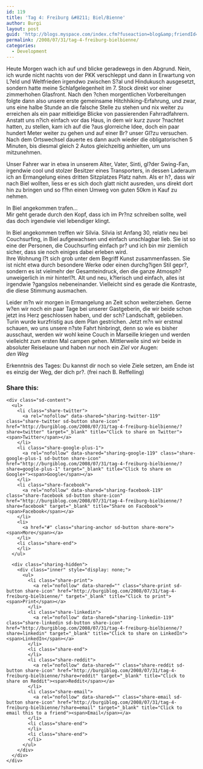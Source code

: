 ```yaml
---
id: 119
title: 'Tag 4: Freiburg &#8211; Biel/Bienne'
author: Burgi
layout: post
guid: 'http://blogs.myspace.com/index.cfm?fuseaction=blog&amp;friendId=11116526'
permalink: /2008/07/31/tag-4-freiburg-bielbienne/
categories:
  - Development
---
```

<p class="wp-flattr-button">
  <a class="FlattrButton" style="display:none;" href="http://burgiblog.com/2008/07/31/tag-4-freiburg-bielbienne/" title=" Tag 4: Freiburg &#8211; Biel/Bienne" rev="flattr;uid:BurkhardR;language:en_GB;category:audio;tags:blog;button:compact;">Heute Morgen wach ich auf und blicke geradewegs in den Abgrund. Nein, ich wurde nicht nachts von der PKK verschleppt und dann in Erwartung von L?eld und Weltfrieden irgendwo zwischen...</a>
</p>

Heute Morgen wach ich auf und blicke geradewegs in den Abgrund. Nein, ich wurde nicht nachts von der PKK verschleppt und dann in Erwartung von L?eld und Weltfrieden irgendwo zwischen S?al und Hindukusch ausgesetzt, sondern hatte meine Schlafgelegenheit im 7. Stock direkt vor einer zimmerhohen Glasfront. Nach den ?chen morgentlichen Vorbereitungen folgte dann also unsere erste gemeinsame Hitchhiking-Erfahrung, und zwar, uns eine halbe Stunde an die falsche Stelle zu stehen und nix weiter zu erreichen als ein paar mitleidige Blicke von passierenden Fahrradfahrern. Anstatt uns n?ich einfach vor das Haus, in dem wir kurz zuvor ?nachtet hatten, zu stellen, kam ich auf die ?aus glorreiche Idee, doch ein paar hundert Meter weiter zu gehen und auf einer Br? unser Gl?zu versuchen. Nach dem Ortswechsel dauerte es dann auch wieder die obligatorischen 5 Minuten, bis diesmal gleich 2 Autos gleichzeitig anhielten, um uns mitzunehmen.

Unser Fahrer war in etwa in unserem Alter, Vater, Sinti, gl?der Swing-Fan, irgendwie cool und stolzer Besitzer eines Transporters, in dessen Laderaum ich an Ermangelung eines dritten Sitzplatzes Platz nahm. Als er h?, dass wir nach Biel wollten, liess er es sich doch glatt nicht ausreden, uns direkt dort hin zu bringen und so f?hn einen Umweg von guten 50km in Kauf zu nehmen.

In Biel angekommen trafen&#8230;  
Mir geht gerade durch den Kopf, dass ich im Pr?nz schreiben sollte, weil das doch irgendwie viel lebendiger klingt.

In Biel angekommen treffen wir Silvia. Silvia ist Anfang 30, relativ neu bei Couchsurfing, in Biel aufgewachsen und einfach unschlagbar lieb. Sie ist so eine der Personen, die Couchsurfing einfach pr? und ich bin mir ziemlich sicher, dass sie noch einiges dabei erleben wird.  
Ihre Wohnung l?t sich grob unter dem Begriff Kunst zusammenfassen. Sie ist nicht etwa durch besondere Werke oder einen durchg?igen Stil gepr?, sondern es ist vielmehr der Gesamteindruck, den die ganze Atmosph? unweigerlich in mir hinterl?t. Alt und neu, k?lerisch und einfach, alles ist irgendwie ?gangslos nebeneinander. Vielleicht sind es gerade die Kontraste, die diese Stimmung ausmachen.

Leider m?n wir morgen in Ermangelung an Zeit schon weiterziehen. Gerne w?en wir noch ein paar Tage bei unserer Gastgeberin, die wir beide schon jetzt ins Herz geschlossen haben, und der sch? Landschaft, geblieben. Turin wurde kurzfristig aus dem Plan gestrichen. Jetzt m?n wir erstmal schauen, wo uns unsere n?ste Fahrt hinbringt, denn so wie es bisher ausschaut, werden wir wohl keine Couch in Marseille kriegen und werden vielleicht zum ersten Mal campen gehen. Mittlerweile sind wir beide in absoluter Reiselaune und haben nur noch ein <span style="font-style:italic;">Ziel </span>vor Augen:  
<span style="font-style:italic;">den Weg</span>

Erkenntnis des Tages: Du kannst dir noch so viele Ziele setzen, am Ende ist es einzig der Weg, der dich pr?. (frei nach B. Reffelling)

<div class="sharedaddy sd-sharing-enabled">
  <div class="robots-nocontent sd-block sd-social sd-social-icon-text sd-sharing">
    <h3 class="sd-title">
      Share this:
    </h3>
    
    <div class="sd-content">
      <ul>
        <li class="share-twitter">
          <a rel="nofollow" data-shared="sharing-twitter-119" class="share-twitter sd-button share-icon" href="http://burgiblog.com/2008/07/31/tag-4-freiburg-bielbienne/?share=twitter" target="_blank" title="Click to share on Twitter"><span>Twitter</span></a>
        </li>
        <li class="share-google-plus-1">
          <a rel="nofollow" data-shared="sharing-google-119" class="share-google-plus-1 sd-button share-icon" href="http://burgiblog.com/2008/07/31/tag-4-freiburg-bielbienne/?share=google-plus-1" target="_blank" title="Click to share on Google+"><span>Google</span></a>
        </li>
        <li class="share-facebook">
          <a rel="nofollow" data-shared="sharing-facebook-119" class="share-facebook sd-button share-icon" href="http://burgiblog.com/2008/07/31/tag-4-freiburg-bielbienne/?share=facebook" target="_blank" title="Share on Facebook"><span>Facebook</span></a>
        </li>
        <li>
          <a href="#" class="sharing-anchor sd-button share-more"><span>More</span></a>
        </li>
        <li class="share-end">
        </li>
      </ul>
      
      <div class="sharing-hidden">
        <div class="inner" style="display: none;">
          <ul>
            <li class="share-print">
              <a rel="nofollow" data-shared="" class="share-print sd-button share-icon" href="http://burgiblog.com/2008/07/31/tag-4-freiburg-bielbienne/" target="_blank" title="Click to print"><span>Print</span></a>
            </li>
            <li class="share-linkedin">
              <a rel="nofollow" data-shared="sharing-linkedin-119" class="share-linkedin sd-button share-icon" href="http://burgiblog.com/2008/07/31/tag-4-freiburg-bielbienne/?share=linkedin" target="_blank" title="Click to share on LinkedIn"><span>LinkedIn</span></a>
            </li>
            <li class="share-end">
            </li>
            <li class="share-reddit">
              <a rel="nofollow" data-shared="" class="share-reddit sd-button share-icon" href="http://burgiblog.com/2008/07/31/tag-4-freiburg-bielbienne/?share=reddit" target="_blank" title="Click to share on Reddit"><span>Reddit</span></a>
            </li>
            <li class="share-email">
              <a rel="nofollow" data-shared="" class="share-email sd-button share-icon" href="http://burgiblog.com/2008/07/31/tag-4-freiburg-bielbienne/?share=email" target="_blank" title="Click to email this to a friend"><span>Email</span></a>
            </li>
            <li class="share-end">
            </li>
            <li class="share-end">
            </li>
          </ul>
        </div>
      </div>
    </div>
  </div>
</div>
